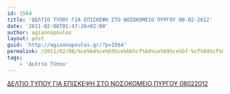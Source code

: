 ```yaml
---
id: 1564
title: 'ΔΕΛΤΙΟ ΤΥΠΟΥ ΓΙΑ ΕΠΙΣΚΕΨΗ ΣΤΟ ΝΟΣΟΚΟΜΕΙΟ ΠΥΡΓΟΥ 08-02-2012'
date: '2011-02-08T01:47:26+02:00'
author: agiannopoulos
layout: post
guid: 'http://agiannopoulos.gr/?p=1564'
permalink: /2011/02/08/%ce%b4%ce%b5%ce%bb%cf%84%ce%b9%ce%bf-%cf%84%cf%85%cf%80%ce%bf%cf%85-%ce%b3%ce%b9%ce%b1-%ce%b5%cf%80%ce%b9%cf%83%ce%ba%ce%b5%cf%88%ce%b7-%cf%83%cf%84%ce%bf-%ce%bd%ce%bf%cf%83%ce%bf%ce%ba%ce%bf%ce%bc/
tags:
    - 'Δελτία Τύπου'
---
```


[ΔΕΛΤΙΟ ΤΥΠΟΥ ΓΙΑ ΕΠΙΣΚΕΨΗ ΣΤΟ ΝΟΣΟΚΟΜΕΙΟ ΠΥΡΓΟΥ 08022012](/wp-content/uploads/2012/04/ceb4ceb5cebbcf84ceb9cebf-cf84cf85cf80cebfcf85-ceb3ceb9ceb1-ceb5cf80ceb9cf83cebaceb5cf88ceb7-cf83cf84cebf-cebdcebfcf83cebfcebacebfcebc.doc)